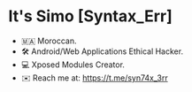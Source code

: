 # It's Simo [Syntax_Err]

- 🇲🇦 Moroccan.
- 🛠️ Android/Web Applications Ethical Hacker.
- 💻 Xposed Modules Creator.
- ✉️ Reach me at: https://t.me/syn74x_3rr

<!---
Syntaxerr101/Syntaxerr101 is a ✨ special ✨ repository because its `README.md` (this file) appears on your GitHub profile.
You can click the Preview link to take a look at your changes.
--->
